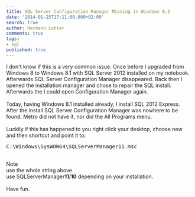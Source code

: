 ```yaml
---
title: SQL Server Configuration Manager Missing in Windows 8.1
date: '2014-01-25T17:11:00.000+02:00'
search: true
author: Hermann Lotter
comments: true
tags:
- sql
published: true
---
```


I don't know if this is a very common issue. Once before I upgraded from 
Windows 8 to Windows 8.1 with SQL Server 2012 installed on my notebook. 
Afterwards SQL Server Configuration Manager disappeared. Back then I opened 
the installation manager and chose to repair the SQL install. Afterwards the I 
could open Configuration Manager again.<br/><br/>Today, having Windows 8.1 
installed already, I install SQL 2012 Express. After the install SQL Server 
Configuration Manager was nowhere to be found. Metro did not have it, nor did 
the All Programs menu.<br/><br/>Luckily if this has happened to you right 
click your desktop, choose new and then shortcut and point it 
to:<br/><pre>C:\Windows\SysWOW64\SQLServerManager11.msc</pre><br/>Note<br/>use 
the whole string above<br/>use SQLServerManager**11**/**10** depending on your 
installation.<br/><br/>Have fun. 